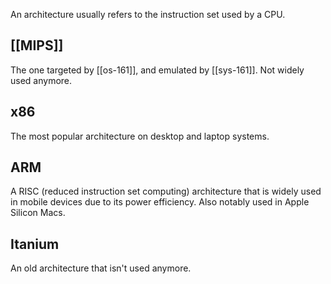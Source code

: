An architecture usually refers to the instruction set used by a CPU.

## [[MIPS]]
The one targeted by [[os-161]], and emulated by [[sys-161]]. Not widely used anymore.

## x86
The most popular architecture on desktop and laptop systems.

## ARM
A RISC (reduced instruction set computing) architecture that is widely used in mobile devices due to its power efficiency. Also notably used in Apple Silicon Macs.

## Itanium
An old architecture that isn't used anymore.